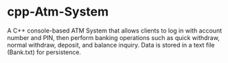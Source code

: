 # cpp-Atm-System
A C++ console-based ATM System that allows clients to log in with account number and PIN, then perform banking operations such as quick withdraw, normal withdraw, deposit, and balance inquiry. Data is stored in a text file (Bank.txt) for persistence.
